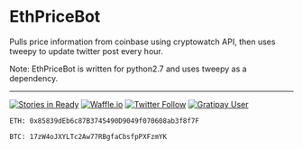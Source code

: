 # EthPriceBot
Pulls price information from coinbase using cryptowatch API, then uses tweepy to update twitter post every hour. 

Note:
EthPriceBot is written for python2.7 and uses tweepy as a dependency. 

---

[![Stories in Ready](https://badge.waffle.io/JordanDworaczyk/EthPriceBot.png?label=ready&title=Ready)](https://waffle.io/JordanDworaczyk/EthPriceBot)
[![Waffle.io](https://img.shields.io/waffle/label/JordanDworaczyk/EthPriceBot/in%20progress.svg)](https://waffle.io/JordanDworaczyk/EthPriceBot)
[![Twitter Follow](https://img.shields.io/twitter/follow/EthPriceBot.svg?style=social&label=Follow)](https://twitter.com/EthPriceBot)
[![Gratipay User](https://img.shields.io/gratipay/user/JordanDworaczyk.svg)](https://gratipay.com/~JordanDworaczyk/)  

```
ETH: 0x85839dEb6c87B3745490D9049f070608ab3f8f7F

BTC: 17zW4oJXYLTc2Aw77RBgfaCbsfpPXFzmYK
```
